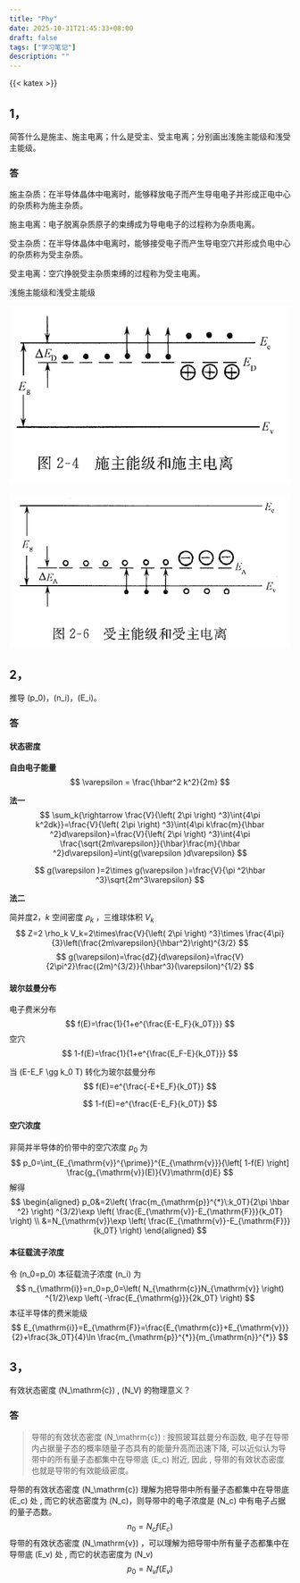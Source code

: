 ```yaml
---
title: "Phy"
date: 2025-10-31T21:45:33+08:00
draft: false
tags: ["学习笔记"]
description: ""
---
```

{{< katex >}}

## 1，

简答什么是施主、施主电离；什么是受主、受主电离；分别画出浅施主能级和浅受主能级。

### 答

施主杂质：在半导体晶体中电离时，能够释放电⼦⽽产⽣导电电⼦并形成正电中⼼的杂质称为施主杂质。

施主电离：电⼦脱离杂质原⼦的束缚成为导电电⼦的过程称为杂质电离。

受主杂质：在半导体晶体中电离时，能够接受电⼦⽽产⽣导电空⽳并形成负电中⼼的杂质称为受主杂质。

受主电离：空⽳挣脱受主杂质束缚的过程称为受主电离。

浅施主能级和浅受主能级

![image-20250923201617653](https://raw.githubusercontent.com/XeriChen/picPicture/main/myPicture/2025/09/23/1758629777788.png)

![image-20250923201531476](https://raw.githubusercontent.com/XeriChen/picPicture/main/myPicture/2025/09/23/1758629738588.png)



## 2，

推导 \(p_0\)，\(n_i\)，\(E_i\)。

### 答

#### 状态密度

**自由电子能量**
$$
\varepsilon = \frac{\hbar^2 k^2}{2m}
$$

**法一**
$$
\sum_k{\rightarrow \frac{V}{\left( 2\pi \right) ^3}\int{4\pi k^2dk}}=\frac{V}{\left( 2\pi \right) ^3}\int{4\pi k\frac{m}{\hbar ^2}d\varepsilon}=\frac{V}{\left( 2\pi \right) ^3}\int{4\pi \frac{\sqrt{2m\varepsilon}}{\hbar}\frac{m}{\hbar ^2}d\varepsilon}=\int{g(\varepsilon )d\varepsilon}
$$

$$
g(\varepsilon )=2\times g(\varepsilon )=\frac{V}{\pi ^2\hbar ^3}\sqrt{2m^3\varepsilon}
$$

**法二**

简并度2，$k$ 空间密度 $\rho_k$ ，三维球体积 $V_k$
$$
Z=2 \rho_k V_k=2\times\frac{V}{\left( 2\pi \right) ^3}\times \frac{4\pi}{3}\left(\frac{2m\varepsilon}{\hbar^2}\right)^{3/2}
$$
$$
g(\varepsilon)=\frac{dZ}{d\varepsilon}=\frac{V}{2\pi^2}\frac{(2m)^{3/2}}{\hbar^3}(\varepsilon)^{1/2}
$$

#### 玻尔兹曼分布

电子费米分布
$$
f(E)=\frac{1}{1+e^{\frac{E-E_F}{k_0T}}}
$$
空穴
$$
1-f(E)=\frac{1}{1+e^{\frac{E_F-E}{k_0T}}}
$$

当 \(E-E_F \gg k_0 T\) 转化为玻尔兹曼分布
$$
f(E)=e^{\frac{-E+E_F}{k_0T}}
$$

$$
1-f(E)=e^{\frac{E-E_F}{k_0T}}
$$

#### 空⽳浓度

⾮简并半导体的价带中的空⽳浓度 $p_0$ 为
$$
p_0=\int_{E_{\mathrm{v}}^{\prime}}^{E_{\mathrm{v}}}{\left[ 1-f(E) \right] \frac{g_{\mathrm{v}}(E)}{V}\mathrm{d}E}
$$
解得
$$
\begin{aligned}
p_0&=2\left( \frac{m_{\mathrm{p}}^{*}\:k_0T}{2\pi \hbar ^2} \right) ^{3/2}\exp \left( \frac{E_{\mathrm{v}}-E_{\mathrm{F}}}{k_0T} \right) 
\\
&=N_{\mathrm{v}}\exp \left( \frac{E_{\mathrm{v}}-E_{\mathrm{F}}}{k_0T} \right)
\end{aligned}
$$
#### 本征载流⼦浓度

令 \(n_0=p_0\) 本征载流⼦浓度 \(n_i\) 为
$$
n_{\mathrm{i}}=n_0=p_0=\left( N_{\mathrm{c}}N_{\mathrm{v}} \right) ^{1/2}\exp \left( -\frac{E_{\mathrm{g}}}{2k_0T} \right)
$$
本征半导体的费⽶能级
$$
E_{\mathrm{i}}=E_{\mathrm{F}}=\frac{E_{\mathrm{c}}+E_{\mathrm{v}}}{2}+\frac{3k_0T}{4}\ln \frac{m_{\mathrm{p}}^{*}}{m_{\mathrm{n}}^{*}}
$$


## 3，

有效状态密度 \(N_\mathrm{c}\) , \(N_V\) 的物理意义？

### 答

> 导带的有效状态密度 \(N_\mathrm{c}\) : 按照玻⽿兹曼分布函数, 电⼦在导带内占据量⼦态的概率随量⼦态具有的能量升⾼⽽迅速下降, 可以近似认为导带中的所有量⼦态都集中在导带底 \(E_c\) 附近, 因此 , 导带的有效状态密度也就是导带的有效能级密度。
>

导带的有效状态密度 \(N_\mathrm{c}\) 理解为把导带中所有量⼦态都集中在导带底 \(E_c\) 处 , ⽽它的状态密度为 \(N_c\)，则导带中的电⼦浓度是 \(N_c\) 中有电⼦占据的量⼦态数。
$$
n_0=N_cf(E_c)
$$
导带的有效状态密度 \(N_\mathrm{v}\) ，可以理解为把导带中所有量⼦态都集中在导带底 \(E_v\) 处 , ⽽它的状态密度为 \(N_v\)
$$
p_0=N_v f(E_v)
$$

